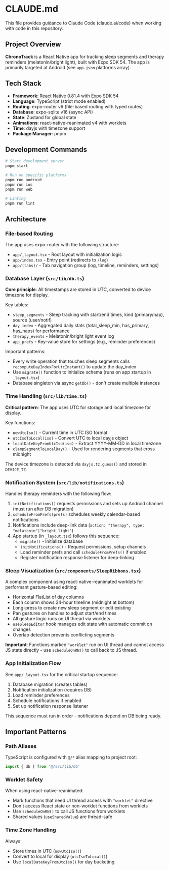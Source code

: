 # CLAUDE.md

This file provides guidance to Claude Code (claude.ai/code) when working with code in this repository.

## Project Overview

**ChronoTrack** is a React Native app for tracking sleep segments and therapy reminders (melatonin/bright light), built with Expo SDK 54. The app is primarily targeted at Android (see `app.json` platforms array).

## Tech Stack

- **Framework**: React Native 0.81.4 with Expo SDK 54
- **Language**: TypeScript (strict mode enabled)
- **Routing**: expo-router v6 (file-based routing with typed routes)
- **Database**: expo-sqlite v16 (async API)
- **State**: Zustand for global state
- **Animations**: react-native-reanimated v4 with worklets
- **Time**: dayjs with timezone support
- **Package Manager**: pnpm

## Development Commands

```bash
# Start development server
pnpm start

# Run on specific platforms
pnpm run android
pnpm run ios
pnpm run web

# Linting
pnpm run lint
```

## Architecture

### File-based Routing

The app uses expo-router with the following structure:
- `app/_layout.tsx` - Root layout with initialization logic
- `app/index.tsx` - Entry point (redirects to `/log`)
- `app/(tabs)/` - Tab navigation group (log, timeline, reminders, settings)

### Database Layer (`src/lib/db.ts`)

**Core principle**: All timestamps are stored in UTC, converted to device timezone for display.

Key tables:
- `sleep_segments` - Sleep tracking with start/end times, kind (primary/nap), source (user/notif)
- `day_index` - Aggregated daily stats (total_sleep_min, has_primary, has_naps) for performance
- `therapy_events` - Melatonin/bright light event log
- `app_prefs` - Key-value store for settings (e.g., reminder preferences)

Important patterns:
- Every write operation that touches sleep segments calls `recomputeDayIndexForUtcInstant()` to update the day_index
- Use `migrate()` function to initialize schema (runs on app startup in `_layout.tsx`)
- Database singleton via async `getDb()` - don't create multiple instances

### Time Handling (`src/lib/time.ts`)

**Critical pattern**: The app uses UTC for storage and local timezone for display.

Key functions:
- `nowUtcIso()` - Current time in UTC ISO format
- `utcIsoToLocal(iso)` - Convert UTC to local dayjs object
- `localDateKeyFromUtcIso(iso)` - Extract YYYY-MM-DD in local timezone
- `clampSegmentToLocalDay()` - Used for rendering segments that cross midnight

The device timezone is detected via `dayjs.tz.guess()` and stored in `DEVICE_TZ`.

### Notification System (`src/lib/notifications.ts`)

Handles therapy reminders with the following flow:
1. `initNotifications()` requests permissions and sets up Android channel (must run after DB migration)
2. `scheduleFromPrefs(prefs)` schedules weekly calendar-based notifications
3. Notifications include deep-link data (`action: "therapy", type: "melatonin"|"bright_light"`)
4. App startup (in `_layout.tsx`) follows this sequence:
   - `migrate()` - Initialize database
   - `initNotifications()` - Request permissions, setup channels
   - Load reminder prefs and call `scheduleFromPrefs()` if enabled
   - Register notification response listener for deep-linking

### Sleep Visualization (`src/components/SleepRibbons.tsx`)

A complex component using react-native-reanimated worklets for performant gesture-based editing:
- Horizontal FlatList of day columns
- Each column shows 24-hour timeline (midnight at bottom)
- Long-press to create new sleep segment or edit existing
- Pan gestures on handles to adjust start/end times
- All gesture logic runs on UI thread via worklets
- `useSleepEditor` hook manages edit state with automatic commit on changes
- Overlap detection prevents conflicting segments

**Important**: Functions marked `"worklet"` run on UI thread and cannot access JS state directly - use `scheduleOnRN()` to call back to JS thread.

### App Initialization Flow

See `app/_layout.tsx` for the critical startup sequence:
1. Database migration (creates tables)
2. Notification initialization (requires DB)
3. Load reminder preferences
4. Schedule notifications if enabled
5. Set up notification response listener

This sequence must run in order - notifications depend on DB being ready.

## Important Patterns

### Path Aliases

TypeScript is configured with `@/*` alias mapping to project root:
```typescript
import { db } from '@/src/lib/db'
```

### Worklet Safety

When using react-native-reanimated:
- Mark functions that need UI thread access with `"worklet"` directive
- Don't access React state or non-worklet functions from worklets
- Use `scheduleOnRN()` to call JS functions from worklets
- Shared values (`useSharedValue`) are thread-safe

### Time Zone Handling

Always:
- Store times in UTC (`nowUtcIso()`)
- Convert to local for display (`utcIsoToLocal()`)
- Use `localDateKeyFromUtcIso()` for day bucketing
